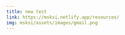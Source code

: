 ```yaml
---
title: new test
link: https://msksi.netlify.app/resources/
img: msksi/assets/images/gmail.png
---
```

